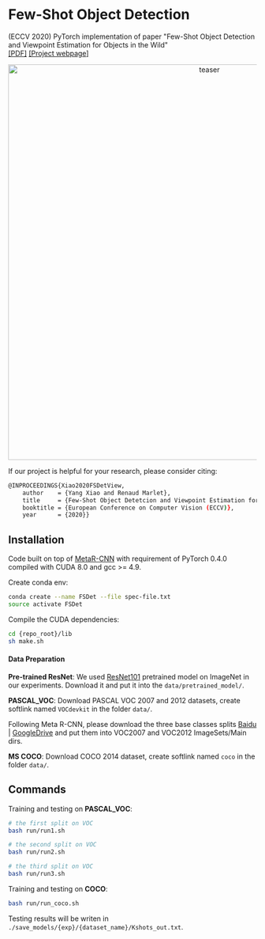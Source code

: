 # Few-Shot Object Detection

(ECCV 2020) PyTorch implementation of paper "Few-Shot Object Detection and Viewpoint Estimation for Objects in the Wild"\
[\[PDF\]]() [\[Project webpage\]](http://imagine.enpc.fr/~xiaoy/FSDetView/)

<p align="center">
<img src="https://github.com/YoungXIAO13/FewShotDetection/blob/master/img/PipelineDet.png" width="800px" alt="teaser">
</p>

If our project is helpful for your research, please consider citing:
```Bash
@INPROCEEDINGS{Xiao2020FSDetView,
    author    = {Yang Xiao and Renaud Marlet},
    title     = {Few-Shot Object Detetcion and Viewpoint Estimation for Objects in the Wild},
    booktitle = {European Conference on Computer Vision (ECCV)},
    year      = {2020}}
```


## Installation

Code built on top of [MetaR-CNN](https://github.com/yanxp/MetaR-CNN) with requirement of 
PyTorch 0.4.0 compiled with CUDA 8.0 and gcc >= 4.9. 

Create conda env:
```sh
conda create --name FSDet --file spec-file.txt
source activate FSDet
```

Compile the CUDA dependencies:
```sh
cd {repo_root}/lib
sh make.sh
```

#### Data Preparation

**Pre-trained ResNet**:
We used [ResNet101](https://www.dropbox.com/s/iev3tkbz5wyyuz9/resnet101_caffe.pth?dl=0) pretrained model on ImageNet in our experiments. 
Download it and put it into the ``data/pretrained_model/``.

**PASCAL_VOC**: 
Download PASCAL VOC 2007 and 2012 datasets, create softlink named ``VOCdevkit`` in the folder ``data/``.

Following Meta R-CNN, please download the three base classes splits [Baidu](https://pan.baidu.com/s/11IxGujTTegLEXFsaiohV_Q) | 
[GoogleDrive](https://drive.google.com/drive/folders/14gtxnxWokk3eO6Oe5SrEG6_R9Dt6efT8?usp=sharing) 
and put them into VOC2007 and VOC2012 ImageSets/Main dirs.

**MS COCO**: 
Download COCO 2014 dataset, create softlink named ``coco`` in the folder ``data/``.


## Commands

Training and testing on **PASCAL_VOC**:
```sh
# the first split on VOC
bash run/run1.sh

# the second split on VOC
bash run/run2.sh

# the third split on VOC
bash run/run3.sh
```

Training and testing on **COCO**:
```sh
bash run/run_coco.sh
```

Testing results will be writen in ``./save_models/{exp}/{dataset_name}/Kshots_out.txt``.
